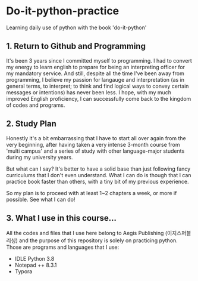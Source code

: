 # Do-it-python-practice
 Learning daily use of python with the book 'do-it-python'



## 1. Return to Github and Programming

It's been 3 years since I committed myself to programming. I had to convert my energy to learn english to prepare for being an interpreting officer for my mandatory service. And still, despite all the time I've been away from programming, I believe my passion for langauge and interpretation (as in general terms, to interpret; to think and find logical ways to convey certain messages or intentions) has never been less. I hope, with my much improved English proficiency, I can successfully come back to the kingdom of codes and programs.



## 2. Study Plan

Honestly it's a bit embarrassing that I have to start all over again from the very beginning, after having taken a very intense 3-month course from 'multi campus' and a series of study with other language-major students during my university years. 

But what can I say? It's better to have a solid base than just following fancy curriculums that I don't even understand. What I can do is though that I can practice book faster than others, with a tiny bit of my previous experience.

So my plan is to proceed with at least 1~2 chapters a week, or more if possible. See what I can do!



## 3. What I use in this course...

All the codes and files that I use here belong to Aegis Publishing (이지스퍼블리싱) and the purpose of this repository is solely on practicing python. Those are programs and languages that I use:

- IDLE Python 3.8
- Notepad ++ 8.3.1
- Typora


